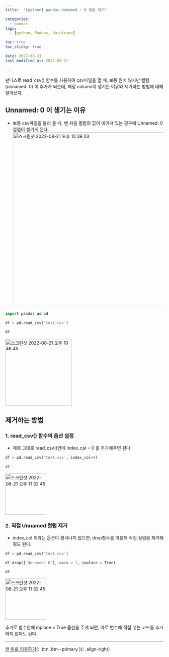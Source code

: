 ```yaml
---
title:  "[python] pandas Unnamed : 0 컬럼 제거" 

categories: 
  - pandas
tags:
  - [python, Padnas, dataframe]

toc: true
toc_sticky: true

date: 2022-08-21
last_modified_at: 2022-08-21

---
```




판다스로 read_csv() 함수를 사용하여 csv파일을 열 때, 보통 원치 않지만 컬럼(unnamed: 0) 이 추가가 되는데, 해당 column이 생기는 이유와 제거하는 방법에 대해 알아보자.

## Unnamed: 0 이 생기는 이유

- 보통 csv파일을 불러 올 때, 맨 처음 컬럼의 값이 비어져 있는 경우에 Unnamed: 0컬럼이 생기게 된다.
  <img width="551" alt="스크린샷 2022-08-21 오후 10 39 03" src="https://user-images.githubusercontent.com/26536985/185797866-f3557663-1d29-4e7c-a1f2-16da96becfbf.png">

```python
import pandas as pd

df = pd.read_csv('test.csv')

df
```

<img width="212" alt="스크린샷 2022-08-21 오후 10 46 45" src="https://user-images.githubusercontent.com/26536985/185797834-d9c62aae-8b2c-4fe5-ad8f-65d21425ab29.png">

## 제거하는 방법

### 1.  read_csv() 함수의 옵션 설정

- 제목 그대로 read_csv()안에 index_cal = 0 을 추가해주면 된다.

~~~python
df = pd.read_csv('test.csv', index_col=0)

df
~~~

<img width="130" alt="스크린샷 2022-08-21 오후 11 32 45" src="https://user-images.githubusercontent.com/26536985/185797777-61d74bbb-1010-48d5-a41e-dcbfa5cd30ad.png">

### 2. 직접 Unnamed 컬럼 제거

- index_col 이라는 옵션이 생각나지 않으면, drop함수를 이용해 직접 컬럼을 제거해줘도 된다.

~~~python
df = pd.read_csv('test.csv')

df.drop(['Unnamed: 0'], axis = 1, inplace = True)

df
~~~

<img width="130" alt="스크린샷 2022-08-21 오후 11 32 45" src="https://user-images.githubusercontent.com/26536985/185797777-61d74bbb-1010-48d5-a41e-dcbfa5cd30ad.png">

추가로 함수안에 inplace = True 옵션을 주게 되면, 따로 변수에 직접 넣는 코드를 추가하지 않아도 된다.



---



[맨 위로 이동하기](#){: .btn .btn--primary }{: .align-right}